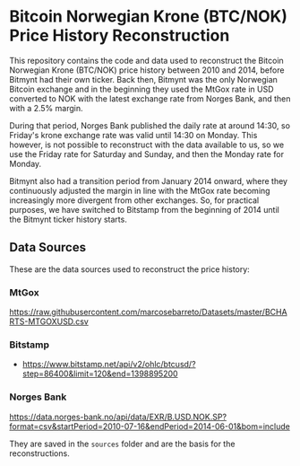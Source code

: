 # Bitcoin Norwegian Krone (BTC/NOK) Price History Reconstruction

This repository contains the code and data used to reconstruct the Bitcoin Norwegian Krone (BTC/NOK) price history between 2010 and 2014, before Bitmynt had their own ticker. Back then, Bitmynt was the only Norwegian Bitcoin exchange and in the beginning they used the MtGox rate in USD converted to NOK with the latest exchange rate from Norges Bank, and then with a 2.5% margin.

During that period, Norges Bank published the daily rate at around 14:30, so Friday's krone exchange rate was valid until 14:30 on Monday. This however, is not possible to reconstruct with the data available to us, so we use the Friday rate for Saturday and Sunday, and then the Monday rate for Monday.

Bitmynt also had a transition period from January 2014 onward, where they continuously adjusted the margin in line with the MtGox rate becoming increasingly more divergent from other exchanges. So, for practical purposes, we have switched to Bitstamp from the beginning of 2014 until the Bitmynt ticker history starts.


## Data Sources

These are the data sources used to reconstruct the price history:

### MtGox

https://raw.githubusercontent.com/marcosebarreto/Datasets/master/BCHARTS-MTGOXUSD.csv

### Bitstamp

* https://www.bitstamp.net/api/v2/ohlc/btcusd/?step=86400&limit=120&end=1398895200

### Norges Bank

https://data.norges-bank.no/api/data/EXR/B.USD.NOK.SP?format=csv&startPeriod=2010-07-16&endPeriod=2014-06-01&bom=include
 




They are saved in the `sources` folder and are the basis for the reconstructions.

 